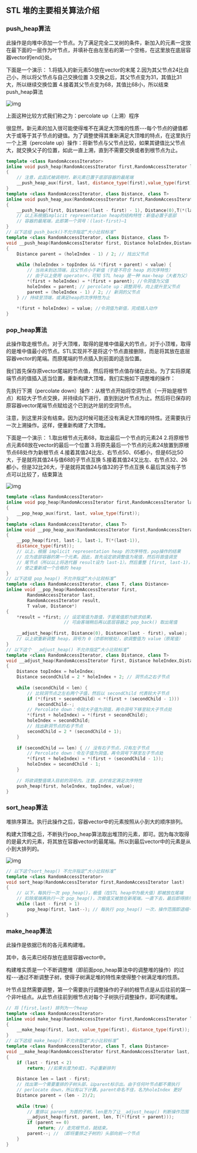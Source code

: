 ## STL 堆的主要相关算法介绍

### push_heap算法

此操作是向堆中添加一个节点。为了满足完全二叉树的条件，新加入的元素一定放在最下面的一层作为叶节点，并填补在由左至右的第一个空格，在这里放在底层容器vector的end()处。

下面是一个演示：
1.将插入的新元素50放在vector的末尾
2.因为其父节点24比自己小，所以将父节点与自己交换位置
3.交换之后，其父节点变为31，其值比31大，所以继续交换位置
4.接着其父节点变为68，其值比68小，所以结束push_heap算法

![img](https://img-blog.csdnimg.cn/20191220143728954.png?x-oss-process=image/watermark,type_ZmFuZ3poZW5naGVpdGk,shadow_10,text_aHR0cHM6Ly9ibG9nLmNzZG4ubmV0L3FxXzQxNDUzMjg1,size_16,color_FFFFFF,t_70)


上面这种比较方式我们称之为：percolate up（上溯）程序 

很显然，新元素的加入很可能使得堆不在满足大顶堆的性质---每个节点的键值都大于或等于其子节点的键值。为了调整使得其重新满足大顶堆的特点，在这里执行一个上溯（percolate up）操作：将新节点与父节点比较，如果其键值比父节点大，就交换父子的位置，如此一直上溯，直到不需要交换或者到根节点为止。 

```c++
template <class RandomAccessIterator>
inline void push_heap(RandomAccessIterator first,RandomAccessIterator last) 
{
    // 注意，此函式被调用时，新元素已置于底部容器的最尾端
    __push_heap_aux(first, last, distance_type(first),value_type(first));
}
template <class RandomAccessIterator, class Distance, class T>
inline void push_heap_aux(RandomAccessIterator first,RandomAccessIterator last, Distance*, T*) 
{
    __push_heap(first, Distance((last - first) - 1), Distance(0),T(*(last - 1)));
    // 以上系根据implicit representation heap的结构特性：新值必置于底部
    // 容器的最尾端，此即第一个洞号：(last-first)–1
}
// 以下这组 push_back()不允许指定“大小比较标准”
template <class RandomAccessIterator, class Distance, class T>
void __push_heap(RandomAccessIterator first, Distance holeIndex,Distance topIndex, T value) 
{
    Distance parent = (holeIndex - 1) / 2; // 找出父节点
    
    while (holeIndex > topIndex && *(first + parent) < value) {
        // 当尚未到达顶端，且父节点小于新值（于是不符合 heap 的次序特性）
        // 由于以㆖使用 operator<，可知 STL heap 是一种 max-heap（大者为父）
        *(first + holeIndex) = *(first + parent); //令洞值为父值
        holeIndex = parent; // percolate up：调整洞号，向上提升至父节点
        parent = (holeIndex - 1) / 2; // 新洞的父节点
    } // 持续至顶端，或满足heap的次序特性为止
    
    *(first + holeIndex) = value; //令洞值为新值，完成插入动作
}
```

### pop_heap算法

此操作取走根节点。对于大顶堆，取得的是堆中值最大的节点，对于小顶堆，取得的是堆中值最小的节点。STL实现并不是将这个节点直接删除，而是将其放在底层容器vector的尾端。而原尾端的节点插入到前面的适当位置。

我们首先保存原vector尾端的节点值，然后将根节点值存储在此处。为了实将原尾端节点的值插入适当位置，重新构建大顶堆，我们实施如下调整堆的操作：

先执行下溯（percolate down）操作：从根节点开始将空洞节点（一开始是根节点）和较大子节点交换，并持续向下进行，直到到达叶节点为止。然后将已保存的原容器vector尾端节点赋给这个已到达叶层的空洞节点。

注意，到这里并没有结束。因为这时候可能还没有满足大顶堆的特性。还需要执行一次上溯操作。这样，便重新构建了大顶堆。

下面是一个演示：
1.取出根节点元素68，取出最后一个节点的元素24
2.将原根节点元素68放在vector的最后一个位置
3.将原先最后一个节点的元素24放置到原根节点68处作为新根节点
4.接着其值24比左、右节点50、65都小，但是65比50大，于是就将其值24与值68的子节点互换
5.接着其值24又比左、右节点32、26都小，但是32比26大，于是就将其值24与值32的子节点互换
6.最后其没有子节点可以比较了，结束算法

![img](https://img-blog.csdnimg.cn/20191220144911344.png?x-oss-process=image/watermark,type_ZmFuZ3poZW5naGVpdGk,shadow_10,text_aHR0cHM6Ly9ibG9nLmNzZG4ubmV0L3FxXzQxNDUzMjg1,size_16,color_FFFFFF,t_70)

```c++
template <class RandomAccessIterator>
inline void pop_heap(RandomAccessIterator first,RandomAccessIterator last) 
{
    __pop_heap_aux(first, last, value_type(first));
}
template <class RandomAccessIterator, class T>
inline void __pop_heap_aux(RandomAccessIterator first,RandomAccessIterator last, T*) 
{
    __pop_heap(first, last-1, last-1, T(*(last-1)),
    distance_type(first));
    // 以上，根据 implicit representation heap 的次序特性，pop操作的结果
    // 应为底部容器的第一个元素。因此，首先设定欲调整值为尾值，然后将首值调至
    // 尾节点（所以以上将迭代器 result设为 last-1）。然后重整 [first, last-1)，
    // 使之重新成一个合格的 heap
}
// 以下这组 pop_heap() 不允许指定“大小比较标准”
template <class RandomAccessIterator, class T, class Distance>
inline void __pop_heap(RandomAccessIterator first,
        RandomAccessIterator last,
        RandomAccessIterator result,
        T value, Distance*) 
{
    *result = *first; // 设定尾值为首值，于是尾值即为欲求结果，
                      // 可由客端稍后再以底层容器之 pop_back() 取出尾值
 
    __adjust_heap(first, Distance(0), Distance(last - first), value);
    // 以上欲重新调整 heap，洞号为 0（亦即树根处），欲调整值为 value（原尾值）
}
// 以下这个 __adjust_heap() 不允许指定“大小比较标准”
template <class RandomAccessIterator, class Distance, class T>
void __adjust_heap(RandomAccessIterator first, Distance holeIndex,Distance len, T value) 
{
    Distance topIndex = holeIndex;
    Distance secondChild = 2 * holeIndex + 2; // 洞节点之右子节点
 
    while (secondChild < len) {
        // 比较洞节点之左右两个子值，然后以 secondChild 代表较大子节点
        if (*(first + secondChild) < *(first + (secondChild - 1)))
            secondChild--;
        // Percolate down：令较大子值为洞值，再令洞号下移至较大子节点处
        *(first + holeIndex) = *(first + secondChild);
        holeIndex = secondChild;
        // 找出新洞节点的右子节点
        secondChild = 2 * (secondChild + 1);
    }
 
    if (secondChild == len) { // 没有右子节点，只有左子节点
        // Percolate down：令左子值为洞值，再令洞号下移至左子节点处
        *(first + holeIndex) = *(first + (secondChild - 1));
        holeIndex = secondChild - 1;
    }
 
    // 将欲调整值填入目前的洞号内。注意，此时肯定满足次序特性
    push_heap(first, holeIndex, topIndex, value);
}
```



### sort_heap算法

堆排序算法。执行此操作之后，容器vector中的元素按照从小到大的顺序排列。

构建大顶堆之后，不断执行pop_heap算法取出堆顶的元素，即可。因为每次取得的是最大的元素，将其放在容器vector的最尾端。所以到最后vector中的元素是从小到大排列的。

![img](https://img-blog.csdnimg.cn/20191220173517553.png?x-oss-process=image/watermark,type_ZmFuZ3poZW5naGVpdGk,shadow_10,text_aHR0cHM6Ly9ibG9nLmNzZG4ubmV0L3FxXzQxNDUzMjg1,size_16,color_FFFFFF,t_70)

```c++
// 以下这个sort_heap() 不允许指定“大小比较标准”
template <class RandomAccessIterator>
void sort_heap(RandomAccessIterator first,RandomAccessIterator last) 
{
    // 以下，每执行一次 pop_heap()，极值（在STL heap中为极大值）即被放在尾端
    // 扣除尾端再执行一次 pop_heap()，次极值又被放在新尾端。一直下去，最后即得排序结果
    while (last - first > 1)
        pop_heap(first, last--); // 每执行 pop_heap() 一次，操作范围即退缩一格
}
```



### make_heap算法

此操作是依据已有的各元素构建堆。

其中，各元素已经存放在底层容器vector中。

构建堆实质是一个不断调整堆（即前面pop_heap算法中的调整堆的操作）的过程---通过不断调整子树，使得子树满足堆的特性来使得整个树满足堆的性质。

叶节点显然需要调整，第一个需要执行调整操作的子树的根节点是从后往前的第一个非叶结点。从此节点往前到根节点对每个子树执行调整操作，即可构建堆。

```c++
// 将 [first,last) 排列为一个heap
template <class RandomAccessIterator>
inline void make_heap(RandomAccessIterator first,RandomAccessIterator last) 
{
    __make_heap(first, last, value_type(first), distance_type(first));
}
// 以下这组 make_heap() 不允许指定“大小比较标准”
template <class RandomAccessIterator, class T, class Distance>
void __make_heap(RandomAccessIterator first,RandomAccessIterator last, T*,Distance*) 
{
    if (last - first < 2) 
        return; //如果长度为0或1，不必重新排列
 
    Distance len = last - first;
    // 找出第一个需要重排的子树头部，以parent标示出。由于任何叶节点都不需执行
    // perlocate down，所以有以下计算。parent命名不佳，名为holeIndex 更好
    Distance parent = (len - 2)/2;
    
    while (true) {
        // 重排以 parent 为首的子树。len是为了让__adjust_heap() 判断操作范围
        __adjust_heap(first, parent, len, T(*(first + parent)));
        if (parent == 0) 
            return; // 走完根节点，就结束。
        parent--; // （即将重排之子树的）头部向前一个节点
    }
}
```

